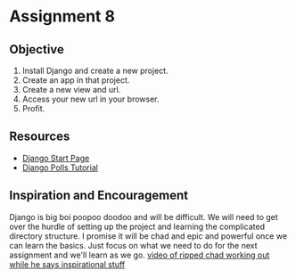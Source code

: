 # Assignment 8

## Objective
1. Install Django and create a new project.
2. Create an app in that project.
3. Create a new view and url.
4. Access your new url in your browser.
5. Profit.

## Resources
* [Django Start Page](https://www.djangoproject.com/start/)
* [Django Polls Tutorial](https://docs.djangoproject.com/en/3.1/intro/tutorial01/)

## Inspiration and Encouragement
Django is big boi poopoo doodoo and will be difficult. We will need to get over the hurdle
of setting up the project and learning the complicated directory structure. I promise it will be
chad and epic and powerful once we can learn the basics. Just focus on what we need to do for
the next assignment and we'll learn as we go. 
[video of ripped chad working out while he says inspirational stuff](https://www.youtube.com/watch?v=lsSC2vx7zFQ&ab_channel=MattHowell)
